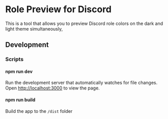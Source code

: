 # Role Preview for Discord

This is a tool that allows you to preview Discord role colors on the dark and light theme simultaneously,

## Development

### Scripts

#### npm run dev

Run the development server that automatically watches for file changes.
Open [http://localhost:3000](http://localhost:3000) to view the page.

#### npm run build

Build the app to the `/dist` folder
